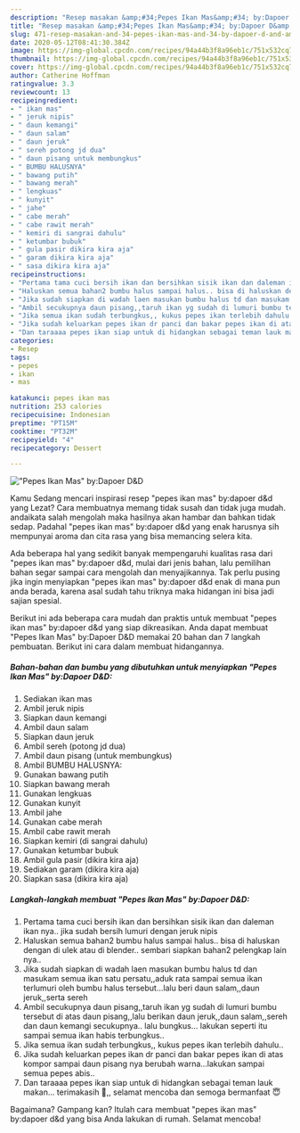 ```yaml
---
description: "Resep masakan &amp;#34;Pepes Ikan Mas&amp;#34; by:Dapoer D&amp;amp;D | Langkah Membuat &amp;#34;Pepes Ikan Mas&amp;#34; by:Dapoer D&amp;amp;D Yang Paling Enak"
title: "Resep masakan &amp;#34;Pepes Ikan Mas&amp;#34; by:Dapoer D&amp;amp;D | Langkah Membuat &amp;#34;Pepes Ikan Mas&amp;#34; by:Dapoer D&amp;amp;D Yang Paling Enak"
slug: 471-resep-masakan-and-34-pepes-ikan-mas-and-34-by-dapoer-d-and-amp-d-langkah-membuat-and-34-pepes-ikan-mas-and-34-by-dapoer-d-and-amp-d-yang-paling-enak
date: 2020-05-12T08:41:30.384Z
image: https://img-global.cpcdn.com/recipes/94a44b3f8a96eb1c/751x532cq70/pepes-ikan-mas-bydapoer-dd-foto-resep-utama.jpg
thumbnail: https://img-global.cpcdn.com/recipes/94a44b3f8a96eb1c/751x532cq70/pepes-ikan-mas-bydapoer-dd-foto-resep-utama.jpg
cover: https://img-global.cpcdn.com/recipes/94a44b3f8a96eb1c/751x532cq70/pepes-ikan-mas-bydapoer-dd-foto-resep-utama.jpg
author: Catherine Hoffman
ratingvalue: 3.3
reviewcount: 13
recipeingredient:
- " ikan mas"
- " jeruk nipis"
- " daun kemangi"
- " daun salam"
- " daun jeruk"
- " sereh potong jd dua"
- " daun pisang untuk membungkus"
- " BUMBU HALUSNYA"
- " bawang putih"
- " bawang merah"
- " lengkuas"
- " kunyit"
- " jahe"
- " cabe merah"
- " cabe rawit merah"
- " kemiri di sangrai dahulu"
- " ketumbar bubuk"
- " gula pasir dikira kira aja"
- " garam dikira kira aja"
- " sasa dikira kira aja"
recipeinstructions:
- "Pertama tama cuci bersih ikan dan bersihkan sisik ikan dan daleman ikan nya.. jika sudah bersih lumuri dengan jeruk nipis"
- "Haluskan semua bahan2 bumbu halus sampai halus.. bisa di haluskan dengan di ulek atau di blender.. sembari siapkan bahan2 pelengkap lain nya.."
- "Jika sudah siapkan di wadah laen masukan bumbu halus td dan masukam semua ikan satu persatu,,aduk rata sampai semua ikan terlumuri oleh bumbu halus tersebut...lalu beri daun salam,,daun jeruk,,serta sereh"
- "Ambil secukupnya daun pisang,,taruh ikan yg sudah di lumuri bumbu tersebut di atas daun pisang,,lalu berikan daun jeruk,,daun salam,,sereh dan daun kemangi secukupnya.. lalu bungkus... lakukan seperti itu sampai semua ikan habis terbungkus.."
- "Jika semua ikan sudah terbungkus,, kukus pepes ikan terlebih dahulu.."
- "Jika sudah keluarkan pepes ikan dr panci dan bakar pepes ikan di atas kompor sampai daun pisang nya berubah warna...lakukan sampai semua pepes abis.."
- "Dan taraaaa pepes ikan siap untuk di hidangkan sebagai teman lauk makan... terimakasih 🙏,, selamat mencoba dan semoga bermanfaat 😇"
categories:
- Resep
tags:
- pepes
- ikan
- mas

katakunci: pepes ikan mas 
nutrition: 253 calories
recipecuisine: Indonesian
preptime: "PT15M"
cooktime: "PT32M"
recipeyield: "4"
recipecategory: Dessert

---
```



![&#34;Pepes Ikan Mas&#34; by:Dapoer D&amp;D](https://img-global.cpcdn.com/recipes/94a44b3f8a96eb1c/751x532cq70/pepes-ikan-mas-bydapoer-dd-foto-resep-utama.jpg)

Kamu Sedang mencari inspirasi resep &#34;pepes ikan mas&#34; by:dapoer d&amp;d yang Lezat? Cara membuatnya memang tidak susah dan tidak juga mudah. andaikata salah mengolah maka hasilnya akan hambar dan bahkan tidak sedap. Padahal &#34;pepes ikan mas&#34; by:dapoer d&amp;d yang enak harusnya sih mempunyai aroma dan cita rasa yang bisa memancing selera kita.



Ada beberapa hal yang sedikit banyak mempengaruhi kualitas rasa dari &#34;pepes ikan mas&#34; by:dapoer d&amp;d, mulai dari jenis bahan, lalu pemilihan bahan segar sampai cara mengolah dan menyajikannya. Tak perlu pusing jika ingin menyiapkan &#34;pepes ikan mas&#34; by:dapoer d&amp;d enak di mana pun anda berada, karena asal sudah tahu triknya maka hidangan ini bisa jadi sajian spesial.


Berikut ini ada beberapa cara mudah dan praktis untuk membuat &#34;pepes ikan mas&#34; by:dapoer d&amp;d yang siap dikreasikan. Anda dapat membuat &#34;Pepes Ikan Mas&#34; by:Dapoer D&amp;D memakai 20 bahan dan 7 langkah pembuatan. Berikut ini cara dalam membuat hidangannya.

<!--inarticleads1-->

##### Bahan-bahan dan bumbu yang dibutuhkan untuk menyiapkan &#34;Pepes Ikan Mas&#34; by:Dapoer D&amp;D:

1. Sediakan  ikan mas
1. Ambil  jeruk nipis
1. Siapkan  daun kemangi
1. Ambil  daun salam
1. Siapkan  daun jeruk
1. Ambil  sereh (potong jd dua)
1. Ambil  daun pisang (untuk membungkus)
1. Ambil  BUMBU HALUSNYA:
1. Gunakan  bawang putih
1. Siapkan  bawang merah
1. Gunakan  lengkuas
1. Gunakan  kunyit
1. Ambil  jahe
1. Gunakan  cabe merah
1. Ambil  cabe rawit merah
1. Siapkan  kemiri (di sangrai dahulu)
1. Gunakan  ketumbar bubuk
1. Ambil  gula pasir (dikira kira aja)
1. Sediakan  garam (dikira kira aja)
1. Siapkan  sasa (dikira kira aja)




<!--inarticleads2-->

##### Langkah-langkah membuat &#34;Pepes Ikan Mas&#34; by:Dapoer D&amp;D:

1. Pertama tama cuci bersih ikan dan bersihkan sisik ikan dan daleman ikan nya.. jika sudah bersih lumuri dengan jeruk nipis
1. Haluskan semua bahan2 bumbu halus sampai halus.. bisa di haluskan dengan di ulek atau di blender.. sembari siapkan bahan2 pelengkap lain nya..
1. Jika sudah siapkan di wadah laen masukan bumbu halus td dan masukam semua ikan satu persatu,,aduk rata sampai semua ikan terlumuri oleh bumbu halus tersebut...lalu beri daun salam,,daun jeruk,,serta sereh
1. Ambil secukupnya daun pisang,,taruh ikan yg sudah di lumuri bumbu tersebut di atas daun pisang,,lalu berikan daun jeruk,,daun salam,,sereh dan daun kemangi secukupnya.. lalu bungkus... lakukan seperti itu sampai semua ikan habis terbungkus..
1. Jika semua ikan sudah terbungkus,, kukus pepes ikan terlebih dahulu..
1. Jika sudah keluarkan pepes ikan dr panci dan bakar pepes ikan di atas kompor sampai daun pisang nya berubah warna...lakukan sampai semua pepes abis..
1. Dan taraaaa pepes ikan siap untuk di hidangkan sebagai teman lauk makan... terimakasih 🙏,, selamat mencoba dan semoga bermanfaat 😇




Bagaimana? Gampang kan? Itulah cara membuat &#34;pepes ikan mas&#34; by:dapoer d&amp;d yang bisa Anda lakukan di rumah. Selamat mencoba!
